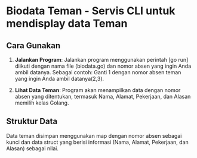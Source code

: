 # Biodata Teman - Servis CLI untuk mendisplay data Teman

## Cara Gunakan

1. **Jalankan Program**: Jalankan program menggunakan perintah [go run] diikuti dengan nama file (biodata.go) dan nomor absen yang ingin Anda ambil datanya. Sebagai contoh: Ganti 1 dengan nomor absen teman yang ingin Anda ambil datanya(2,3).

2. **Lihat Data Teman**: Program akan menampilkan data dengan nomor absen yang ditentukan, termasuk Nama, Alamat, Pekerjaan, dan Alasan memilih kelas Golang.

## Struktur Data

Data teman disimpan menggunakan map dengan nomor absen sebagai kunci dan data struct yang berisi informasi (Nama, Alamat, Pekerjaan, dan Alasan) sebagai nilai.

